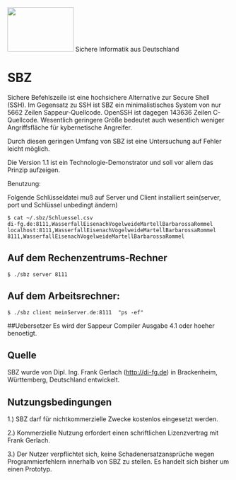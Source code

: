 <img src="https://upload.wikimedia.org/wikipedia/commons/b/ba/Flag_of_Germany.svg" width="150" height="100">
Sichere Informatik aus Deutschland


# SBZ

Sichere Befehlszeile ist eine hochsichere Alternative zur Secure Shell (SSH).
Im Gegensatz zu SSH ist SBZ ein minimalistisches System von nur 5662 Zeilen
Sappeur-Quellcode. OpenSSH ist dagegen 143636 Zeilen C-Quellcode. Wesentlich
geringere Größe bedeutet auch wesentlich weniger Angriffsfläche für 
kybernetische Angreifer.

Durch diesen geringen Umfang von SBZ ist eine Untersuchung auf Fehler leicht möglich.

Die Version 1.1 ist ein Technologie-Demonstrator und soll vor allem das
Prinzip aufzeigen. 

Benutzung: 

Folgende Schlüsseldatei muß auf Server und Client installiert sein(server, port und Schlüssel unbedingt ändern)
```
$ cat ~/.sbz/Schluessel.csv
di-fg.de:8111,WasserfallEisenachVogelweideMartellBarbarossaRommel
localhost:8111,WasserfallEisenachVogelweideMartellBarbarossaRommel
8111,WasserfallEisenachVogelweideMartellBarbarossaRommel
```

## Auf dem Rechenzentrums-Rechner
```
$ ./sbz server 8111
```

## Auf dem Arbeitsrechner:
```
$ ./sbz client meinServer.de:8111  "ps -ef"
```

##Uebersetzer
Es wird der Sappeur Compiler Ausgabe 4.1 oder hoeher benoetigt.

## Quelle
SBZ wurde von Dipl. Ing. Frank Gerlach (http://di-fg.de) in Brackenheim, Württemberg, Deutschland entwickelt.

## Nutzungsbedingungen

1.) SBZ darf für nichtkommerzielle Zwecke kostenlos eingesetzt werden.

2.) Kommerzielle Nutzung erfordert einen schriftlichen Lizenzvertrag mit Frank Gerlach.

3.) Der Nutzer verpflichtet sich, keine Schadenersatzansprüche wegen
    Programmierfehlern innerhalb von SBZ zu stellen. Es handelt sich
    bisher um einen Prototyp.




